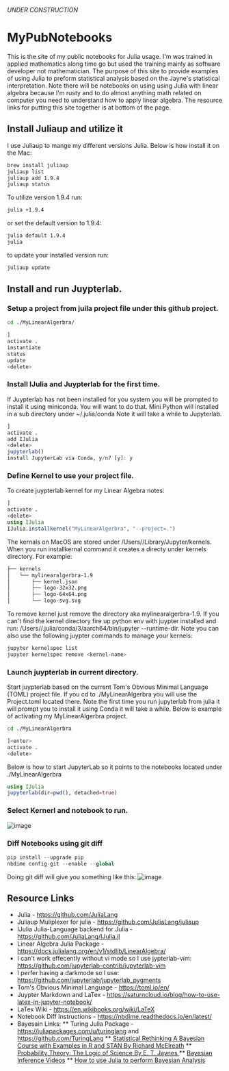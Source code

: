 *UNDER CONSTRUCTION*

# MyPubNotebooks

This is the site of my public notebooks for Julia usage. I'm was trained in applied mathematics along time go but used 
the training mainly as software developer not mathematician. The purpose of this site to provide examples of using Julia 
to preform statistical analysis based on the Jayne's statistical interpretation. Note there will be notebooks on using 
using Julia with linear algebra because I'm rusty and to do almost anything math related on computer you need to understand 
how to apply linear algebra. The resource links for putting this site together is at bottom of the page. 

## Install Juliaup and utilize it
I use Juliaup to mange my different versions Julia. Below is how install it on the Mac:

```zsh
brew install juliaup
juliaup list
juliaup add 1.9.4
juliaup status
```
To utilize version 1.9.4 run:
```zsh
julia +1.9.4 
```
or set the default version to 1.9.4:
```zsh
julia default 1.9.4
julia
```
to update your installed version run:
```zsh
juliaup update
```

## Install and run Juypterlab.

### Setup a project from juila project file under this github project.
```zsh
cd ./MyLinearAlgerbra/
```
```julia
]
activate .
instantiate
status
update
<delete>
```

### Install IJulia and Juypterlab for the first time.
If Juypterlab has not been installed for you system you will be prompted to install it
using miniconda. You will want to do that. Mini Python will installed in a sub directory under ~/.julia/conda
Note it will take a while to Jupyterlab.
```julia
]
activate .
add IJulia
<delete>
jupyterlab()
install JupyterLab via Conda, y/n? [y]: y
```
### Define Kernel to use your project file.

To create juypterlab kernel for my Linear Algebra notes:
```julia
]
activate .
<delete>
using IJulia
IJulia.installkernel("MyLinearAlgerbra", "--project=.")
```

The kernals on MacOS are stored under /Users/<user name>/Library/Jupyter/kernels. When you run installkernal command it creates a directy under
kernels directory. For example:

```zsh
├── kernels
│   └── mylinearalgerbra-1.9
│       ├── kernel.json
│       ├── logo-32x32.png
│       ├── logo-64x64.png
│       └── logo-svg.svg
```

To remove kernel just remove the directory aka mylinearalgerbra-1.9.  If you can't find the kernel directory fire up python env 
with juypter installed and run: /Users/<user name>/.julia/conda/3/aarch64/bin/jupyter --runtime-dir. Note you can also use the 
following juypter commands to manage your kernels:

```zsh
jupyter kernelspec list
jupyter kernelspec remove <kernel-name>
```


### Launch juypterlab in current directory.

Start juypterlab based on the current Tom's Obvious Minimal Language (TOML) project file.  If you cd to ./MyLinearAlgerbra 
you will use the Project.toml located there.
Note the first time you run jupyterlab from julia it will prompt you to install it using Conda it will take a while.
Below is example of activating my MyLinearAlgerbra project.
```zsh
cd ./MyLinearAlgerbra
```
```julia
]<enter>
activate .
<delete>
```
Below is how to start JupyterLab so it points to the notebooks located under ./MyLinearAlgerbra
```julia
using IJulia
jupyterlab(dir=pwd(), detached=true)
```

### Select Kernerl and notebook to run.
![image](https://github.com/baudekin/MyPubNotebooks/assets/585597/e56212ee-bea1-4051-a716-5b691f515a01)


### Diff Notebooks using git diff

```julia
pip install --upgrade pip
nbdime config-git --enable --global
```
Doing git diff will give you something like this:
![image](https://github.com/baudekin/MyPubNotebooks/assets/585597/3023cfdd-4017-47e8-b2d1-024cf978eea8)


## Resource Links
* Julia - https://github.com/JuliaLang
* Juliaup Muliplexer for julia - https://github.com/JuliaLang/juliaup
* IJulia Julia-Language backend for Julia -  https://github.com/JuliaLang/IJulia.jl
* Linear Algebra Julia Package - https://docs.julialang.org/en/v1/stdlib/LinearAlgebra/
* I can't work effecently without vi mode so I use jypterlab-vim: https://github.com/jupyterlab-contrib/jupyterlab-vim
* I perfer having a darkmode so I use: https://github.com/jupyterlab/jupyterlab_pygments
* Tom's Obvious Minimal Language - https://toml.io/en/
* Juypter Markdown and LaTex - https://saturncloud.io/blog/how-to-use-latex-in-jupyter-notebook/
* LaTex Wiki - https://en.wikibooks.org/wiki/LaTeX
* Notebook Diff Instructions - https://nbdime.readthedocs.io/en/latest/
* Bayesain Links:
** Turing Julia Package - https://juliapackages.com/u/turinglang and https://github.com/TuringLang
** [Statistical Rethinking A Bayesian Course with Examples in R and STAN By Richard McElreath](https://tertulia.com/book/statistical-rethinking-a-bayesian-course-with-examples-in-r-and-stan-richard-mcelreath/9780367139919)
** [Probability Theory: The Logic of Science By  E. T. Jaynes ](https://tertulia.com/book/probability-theory-the-logic-of-science-e-t-jaynes/9780521592710)
** [Bayesian Inference Videos](https://study.sagepub.com/lambert/student-resources/probability-the-nuts-and-bolts-of-bayesian-inference/author-videos)
** [How to use Julia to perform Bayesian Analysis](https://storopoli.io/Bayesian-Julia/)


